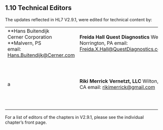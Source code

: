## 1.10 Technical Editors

The updates reflected in HL7 V2.9.1, were edited for technical content by:

|     |     |     |
| --- | --- | --- |
| **Hans Buitendijk<br> Cerner Corporation<br> **Malvern, PS<br> email: Hans.Buitendijk@Cerner.com | **Freida Hall** **Quest Diagnostics** West Norrington, PA email: Freida.X.Hall@QuestDiagnostics.com | **Lynn Laakso** **HL7** Ann Arbor, MI email: Lynn@Hl7.org |
| a | **Riki Merrick** **Vernetzt, LLC** Wilton, CA email: rikimerrick@gmail.com | **Frank Oemig** **Oracle Cerner, HL7 Germany** Essen, Germany email: hl7@oemig.de |

For a list of editors of the chapters in V2.9.1, please see the individual chapter’s front page.
